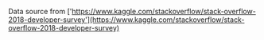 Data source from ['https://www.kaggle.com/stackoverflow/stack-overflow-2018-developer-survey'](https://www.kaggle.com/stackoverflow/stack-overflow-2018-developer-survey)